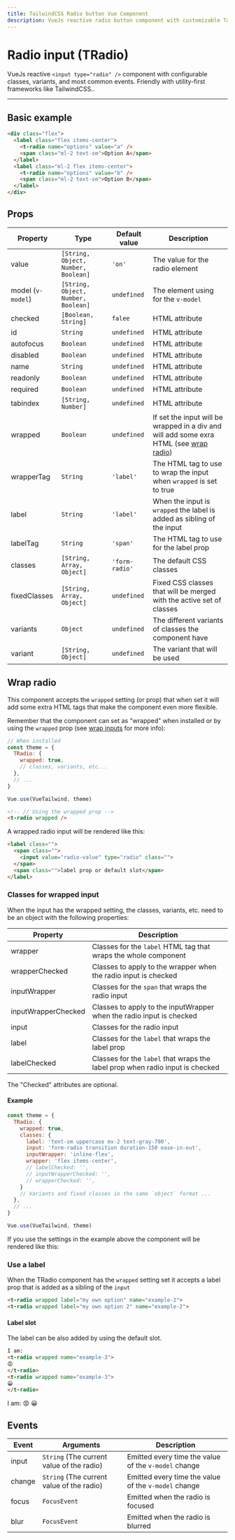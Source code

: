 ```yaml
---
title: TailwindCSS Radio button Vue Component
description: VueJs reactive radio button component with customizable TailwindCSS or any CSS Framework classes.
---
```


# Radio input (TRadio)

VueJs reactive `<input type="radio" />` component with configurable classes, variants, and most common events. Friendly with utility-first frameworks like TailwindCSS..

<t-radio-playground></t-radio-playground>

<hr>

## Basic example

```html
<div class="flex">
  <label class="flex items-center">
    <t-radio name="options" value="a" />
    <span class="ml-2 text-sm">Option A</span>
  </label>
  <label class="ml-2 flex items-center">
    <t-radio name="options" value="b" />
    <span class="ml-2 text-sm">Option B</span>
  </label>
</div>
```

<radio-basic-example></radio-basic-example>

## Props


| Property          | Type                                | Default value  | Description                                                                                           |
| ----------------- | ----------------------------------- | -------------- | ----------------------------------------------------------------------------------------------------- |
| value             | `[String, Object, Number, Boolean]` | `'on'`         | The value for the radio element                                                                       |
| model (`v-model`) | `[String, Object, Number, Boolean]` | `undefined`    | The element using for the `v-model`                                                                   |
| checked           | `[Boolean, String]`                 | `falee`        | HTML attribute                                                                                        |
| id                | `String`                            | `undefined`    | HTML attribute                                                                                        |
| autofocus         | `Boolean`                           | `undefined`    | HTML attribute                                                                                        |
| disabled          | `Boolean`                           | `undefined`    | HTML attribute                                                                                        |
| name              | `String`                            | `undefined`    | HTML attribute                                                                                        |
| readonly          | `Boolean`                           | `undefined`    | HTML attribute                                                                                        |
| required          | `Boolean`                           | `undefined`    | HTML attribute                                                                                        |
| tabindex          | `[String, Number]`                  | `undefined`    | HTML attribute                                                                                        |
| wrapped           | `Boolean`                           | `undefined`    | If set the input will be wrapped in a div and will add some exra HTML (see [wrap radio](#wrap-radio)) |
| wrapperTag        | `String`                            | `'label'`      | The HTML tag to use to wrap the input when `wrapped` is set to true                                   |
| label             | `String`                            | `'label'`      | When the input is `wrapped` the label is added as sibling of the input                                |
| labelTag          | `String`                            | `'span'`       | The HTML tag to use for the label prop                                                                |
| classes           | `[String, Array, Object]`           | `'form-radio'` | The default CSS classes                                                                               |
| fixedClasses      | `[String, Array, Object]`           | `undefined`    | Fixed CSS classes that will be merged with the active set of classes                                  |
| variants          | `Object`                            | `undefined`    | The different variants of classes the component have                                                  |
| variant           | `[String, Object]`                  | `undefined`    | The variant that will be used                                                                         |

## Wrap radio

This component accepts the `wrapped` setting (or prop) that when set it will add some extra HTML tags that make the component even more flexible.

Remember that the component can set as "wrapped" when installed or by using the `wrapped` prop (see [wrap inputs](/docs/theming#wrap-inputs) for more info):

```js
// When installed
const theme = {
  TRadio: {
    wrapped: true,
    // classes, variants, etc...
  },
  // ...
}

Vue.use(VueTailwind, theme)
```

```html
<!-- // Using the wrapped prop -->
<t-radio wrapped />
```

A wrapped radio input will be rendered like this:

```html
<label class="">
  <span class="">
    <input value="radio-value" type="radio" class="">
  </span>
  <span class="">label prop or default slot</span>
</label>
```

### Classes for wrapped input

When the input has the wrapped setting, the classes, variants, etc. need to be an object with the following properties:


| Property            | Description                                                                   |
| ------------------- | ----------------------------------------------------------------------------- |
| wrapper             | Classes for the `label` HTML tag that wraps the whole component               |
| wrapperChecked      | Classes to apply to the wrapper when the radio input is checked               |
| inputWrapper        | Classes for the `span` that wraps the radio input                             |
| inputWrapperChecked | Classes to apply to the inputWrapper when the radio input is checked          |
| input               | Classes for the radio input                                                   |
| label               | Classes for the `label` that wraps the label prop                             |
| labelChecked        | Classes for the `label` that wraps the label prop when radio input is checked |

The "Checked" attributes are optional.

#### Example

```js
const theme = {
  TRadio: {
    wrapped: true,
    classes: {
      label: 'text-sm uppercase mx-2 text-gray-700',
      input: 'form-radio transition duration-150 ease-in-out',
      inputWrapper: 'inline-flex',
      wrapper: 'flex items-center',
      // labelChecked: '',
      // inputWrapperChecked: '',
      // wrapperChecked: '',
    }
    // Variants and fixed classes in the same `object` format ...
  },
  // ...
}

Vue.use(VueTailwind, theme)
```

If you use the settings in the example above the component will be rendered like this:

<preview>
  <t-radio name="example-b" :classes="{
    label: 'text-sm uppercase mx-2 text-gray-700',
    input: 'form-radio transition duration-150 ease-in-out',
    inputWrapper: 'inline-flex',
    wrapper: 'flex items-center',
  }" label="Option A" wrapped ></t-radio>
  <t-radio name="example-b" :classes="{
    label: 'text-sm uppercase mx-2 text-gray-700',
    input: 'form-radio transition duration-150 ease-in-out',
    inputWrapper: 'inline-flex',
    wrapper: 'flex items-center',
  }" label="Option B" wrapped></t-radio>
</preview>

### Use a label

When the TRadio component has the `wrapped` setting set it accepts a label prop that is added as a sibling of the `input`

```html
<t-radio wrapped label="my own option" name="example-2">
<t-radio wrapped label="my own option 2" name="example-2">
```

<preview>
<t-radio wrapped label="my own option" name="example-2"></t-radio>
<t-radio wrapped label="my own option 2" name="example-2"></t-radio>
</preview>

#### Label slot

The label can be also added by using the default slot.

```html
I am: 
<t-radio wrapped name="example-3">
😡
</t-radio>
<t-radio wrapped name="example-3">
😀
</t-radio>
```

<preview>
I am: 
<t-radio wrapped name="example-3">
😡
</t-radio>
<t-radio wrapped name="example-3">
😀
</t-radio>
</preview>

## Events

| Event  | Arguments                                 | Description                                          |
| ------ | ----------------------------------------- | ---------------------------------------------------- |
| input  | `String` (The current value of the radio) | Emitted every time the value of the `v-model` change |
| change | `String` (The current value of the radio) | Emitted every time the value of the `v-model` change |
| focus  | `FocusEvent`                              | Emitted when the radio is focused                    |
| blur   | `FocusEvent`                              | Emitted when the radio is blurred                    |
